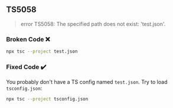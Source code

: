 ## TS5058

> error TS5058: The specified path does not exist: 'test.json'.

### Broken Code ❌

```bash
npx tsc --project test.json
```

### Fixed Code ✔️

You probably don't have a TS config named `test.json`. Try to load `tsconfig.json`:

```bash
npx tsc --project tsconfig.json
```

